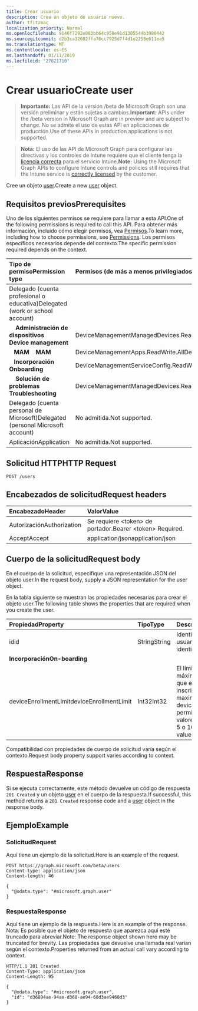 ```yaml
---
title: Crear usuario
description: Crea un objeto de usuario nuevo.
author: tfitzmac
localization_priority: Normal
ms.openlocfilehash: 9146f7292e003bb64c958e91d1305544b3980442
ms.sourcegitcommit: d2b3ca32602ffa76cc7925d7f4d1e2258e611ea5
ms.translationtype: MT
ms.contentlocale: es-ES
ms.lasthandoff: 01/11/2019
ms.locfileid: "27821710"
---
```

# <a name="create-user"></a><span data-ttu-id="232fc-103">Crear usuario</span><span class="sxs-lookup"><span data-stu-id="232fc-103">Create user</span></span>

> <span data-ttu-id="232fc-104">**Importante:** Las API de la versión /beta de Microsoft Graph son una versión preliminar y están sujetas a cambios.</span><span class="sxs-lookup"><span data-stu-id="232fc-104">**Important:** APIs under the /beta version in Microsoft Graph are in preview and are subject to change.</span></span> <span data-ttu-id="232fc-105">No se admite el uso de estas API en aplicaciones de producción.</span><span class="sxs-lookup"><span data-stu-id="232fc-105">Use of these APIs in production applications is not supported.</span></span>

> <span data-ttu-id="232fc-106">**Nota:** El uso de las API de Microsoft Graph para configurar las directivas y los controles de Intune requiere que el cliente tenga la [licencia correcta](https://go.microsoft.com/fwlink/?linkid=839381) para el servicio Intune.</span><span class="sxs-lookup"><span data-stu-id="232fc-106">**Note:** Using the Microsoft Graph APIs to configure Intune controls and policies still requires that the Intune service is [correctly licensed](https://go.microsoft.com/fwlink/?linkid=839381) by the customer.</span></span>

<span data-ttu-id="232fc-107">Cree un objeto [user](../resources/intune-shared-user.md).</span><span class="sxs-lookup"><span data-stu-id="232fc-107">Create a new [user](../resources/intune-shared-user.md) object.</span></span>

## <a name="prerequisites"></a><span data-ttu-id="232fc-108">Requisitos previos</span><span class="sxs-lookup"><span data-stu-id="232fc-108">Prerequisites</span></span>

<span data-ttu-id="232fc-109">Uno de los siguientes permisos se requiere para llamar a esta API.</span><span class="sxs-lookup"><span data-stu-id="232fc-109">One of the following permissions is required to call this API.</span></span> <span data-ttu-id="232fc-110">Para obtener más información, incluido cómo elegir permisos, vea [Permisos](/graph/permissions-reference).</span><span class="sxs-lookup"><span data-stu-id="232fc-110">To learn more, including how to choose permissions, see [Permissions](/graph/permissions-reference).</span></span>  <span data-ttu-id="232fc-111">Los permisos específicos necesarios depende del contexto.</span><span class="sxs-lookup"><span data-stu-id="232fc-111">The specific permission required depends on the context.</span></span>

|<span data-ttu-id="232fc-112">Tipo de permiso</span><span class="sxs-lookup"><span data-stu-id="232fc-112">Permission type</span></span>|<span data-ttu-id="232fc-113">Permisos (de más a menos privilegiados)</span><span class="sxs-lookup"><span data-stu-id="232fc-113">Permissions (from most to least privileged)</span></span>|
|:---|:---|
|<span data-ttu-id="232fc-114">Delegado (cuenta profesional o educativa)</span><span class="sxs-lookup"><span data-stu-id="232fc-114">Delegated (work or school account)</span></span>||
| <span data-ttu-id="232fc-115">&nbsp; &nbsp; **Administración de dispositivos**</span><span class="sxs-lookup"><span data-stu-id="232fc-115">&nbsp; &nbsp; **Device management**</span></span> | <span data-ttu-id="232fc-116">DeviceManagementManagedDevices.ReadWrite.All</span><span class="sxs-lookup"><span data-stu-id="232fc-116">DeviceManagementManagedDevices.ReadWrite.All</span></span>|
| <span data-ttu-id="232fc-117">&nbsp;&nbsp; **MAM**</span><span class="sxs-lookup"><span data-stu-id="232fc-117">&nbsp; &nbsp; **MAM**</span></span> | <span data-ttu-id="232fc-118">DeviceManagementApps.ReadWrite.All</span><span class="sxs-lookup"><span data-stu-id="232fc-118">DeviceManagementApps.ReadWrite.All</span></span>|
| <span data-ttu-id="232fc-119">&nbsp;&nbsp; **Incorporación**</span><span class="sxs-lookup"><span data-stu-id="232fc-119">&nbsp; &nbsp; **Onboarding**</span></span> | <span data-ttu-id="232fc-120">DeviceManagementServiceConfig.ReadWrite.All</span><span class="sxs-lookup"><span data-stu-id="232fc-120">DeviceManagementServiceConfig.ReadWrite.All</span></span>|
| <span data-ttu-id="232fc-121">&nbsp; &nbsp; **Solución de problemas**</span><span class="sxs-lookup"><span data-stu-id="232fc-121">&nbsp; &nbsp; **Troubleshooting**</span></span> | <span data-ttu-id="232fc-122">DeviceManagementManagedDevices.ReadWrite.All</span><span class="sxs-lookup"><span data-stu-id="232fc-122">DeviceManagementManagedDevices.ReadWrite.All</span></span>|
|<span data-ttu-id="232fc-123">Delegado (cuenta personal de Microsoft)</span><span class="sxs-lookup"><span data-stu-id="232fc-123">Delegated (personal Microsoft account)</span></span>|<span data-ttu-id="232fc-124">No admitida.</span><span class="sxs-lookup"><span data-stu-id="232fc-124">Not supported.</span></span>|
|<span data-ttu-id="232fc-125">Aplicación</span><span class="sxs-lookup"><span data-stu-id="232fc-125">Application</span></span>|<span data-ttu-id="232fc-126">No admitida.</span><span class="sxs-lookup"><span data-stu-id="232fc-126">Not supported.</span></span>|

## <a name="http-request"></a><span data-ttu-id="232fc-127">Solicitud HTTP</span><span class="sxs-lookup"><span data-stu-id="232fc-127">HTTP Request</span></span>

<!-- {
  "blockType": "ignored"
}
-->
``` http
POST /users
```

## <a name="request-headers"></a><span data-ttu-id="232fc-128">Encabezados de solicitud</span><span class="sxs-lookup"><span data-stu-id="232fc-128">Request headers</span></span>

|<span data-ttu-id="232fc-129">Encabezado</span><span class="sxs-lookup"><span data-stu-id="232fc-129">Header</span></span>|<span data-ttu-id="232fc-130">Valor</span><span class="sxs-lookup"><span data-stu-id="232fc-130">Value</span></span>|
|:---|:---|
|<span data-ttu-id="232fc-131">Autorización</span><span class="sxs-lookup"><span data-stu-id="232fc-131">Authorization</span></span>|<span data-ttu-id="232fc-132">Se requiere &lt;token&gt; de portador.</span><span class="sxs-lookup"><span data-stu-id="232fc-132">Bearer &lt;token&gt; Required.</span></span>|
|<span data-ttu-id="232fc-133">Accept</span><span class="sxs-lookup"><span data-stu-id="232fc-133">Accept</span></span>|<span data-ttu-id="232fc-134">application/json</span><span class="sxs-lookup"><span data-stu-id="232fc-134">application/json</span></span>|

## <a name="request-body"></a><span data-ttu-id="232fc-135">Cuerpo de la solicitud</span><span class="sxs-lookup"><span data-stu-id="232fc-135">Request body</span></span>

<span data-ttu-id="232fc-136">En el cuerpo de la solicitud, especifique una representación JSON del objeto user.</span><span class="sxs-lookup"><span data-stu-id="232fc-136">In the request body, supply a JSON representation for the user object.</span></span>

<span data-ttu-id="232fc-137">En la tabla siguiente se muestran las propiedades necesarias para crear el objeto user.</span><span class="sxs-lookup"><span data-stu-id="232fc-137">The following table shows the properties that are required when you create the user.</span></span>

|<span data-ttu-id="232fc-138">Propiedad</span><span class="sxs-lookup"><span data-stu-id="232fc-138">Property</span></span>|<span data-ttu-id="232fc-139">Tipo</span><span class="sxs-lookup"><span data-stu-id="232fc-139">Type</span></span>|<span data-ttu-id="232fc-140">Descripción</span><span class="sxs-lookup"><span data-stu-id="232fc-140">Description</span></span>|
|:---|:---|:---|
|<span data-ttu-id="232fc-141">id</span><span class="sxs-lookup"><span data-stu-id="232fc-141">id</span></span>|<span data-ttu-id="232fc-142">String</span><span class="sxs-lookup"><span data-stu-id="232fc-142">String</span></span>|<span data-ttu-id="232fc-143">Identificador único del usuario.</span><span class="sxs-lookup"><span data-stu-id="232fc-143">Unique identifier of the user.</span></span>|
|<span data-ttu-id="232fc-144">**Incorporación**</span><span class="sxs-lookup"><span data-stu-id="232fc-144">**On-boarding**</span></span>||
|<span data-ttu-id="232fc-145">deviceEnrollmentLimit</span><span class="sxs-lookup"><span data-stu-id="232fc-145">deviceEnrollmentLimit</span></span>|<span data-ttu-id="232fc-146">Int32</span><span class="sxs-lookup"><span data-stu-id="232fc-146">Int32</span></span>|<span data-ttu-id="232fc-147">El límite del número máximo de dispositivos que el usuario puede inscribir.</span><span class="sxs-lookup"><span data-stu-id="232fc-147">The limit on the maximum number of devices that the user is permitted to enroll.</span></span> <span data-ttu-id="232fc-148">Los valores permitidos son 5 o 1000.</span><span class="sxs-lookup"><span data-stu-id="232fc-148">Allowed values are 5 or 1000.</span></span>|

<span data-ttu-id="232fc-149">Compatibilidad con propiedades de cuerpo de solicitud varía según el contexto.</span><span class="sxs-lookup"><span data-stu-id="232fc-149">Request body property support varies according to context.</span></span>

## <a name="response"></a><span data-ttu-id="232fc-150">Respuesta</span><span class="sxs-lookup"><span data-stu-id="232fc-150">Response</span></span>

<span data-ttu-id="232fc-151">Si se ejecuta correctamente, este método devuelve un código de respuesta `201 Created` y un objeto [user](../resources/intune-shared-user.md) en el cuerpo de la respuesta.</span><span class="sxs-lookup"><span data-stu-id="232fc-151">If successful, this method returns a `201 Created` response code and a [user](../resources/intune-shared-user.md) object in the response body.</span></span>

## <a name="example"></a><span data-ttu-id="232fc-152">Ejemplo</span><span class="sxs-lookup"><span data-stu-id="232fc-152">Example</span></span>

### <a name="request"></a><span data-ttu-id="232fc-153">Solicitud</span><span class="sxs-lookup"><span data-stu-id="232fc-153">Request</span></span>

<span data-ttu-id="232fc-154">Aquí tiene un ejemplo de la solicitud.</span><span class="sxs-lookup"><span data-stu-id="232fc-154">Here is an example of the request.</span></span>

``` http
POST https://graph.microsoft.com/beta/users
Content-type: application/json
Content-length: 46

{
  "@odata.type": "#microsoft.graph.user"
}
```

### <a name="response"></a><span data-ttu-id="232fc-155">Respuesta</span><span class="sxs-lookup"><span data-stu-id="232fc-155">Response</span></span>

<span data-ttu-id="232fc-156">Aquí tiene un ejemplo de la respuesta.</span><span class="sxs-lookup"><span data-stu-id="232fc-156">Here is an example of the response.</span></span> <span data-ttu-id="232fc-157">Nota: Es posible que el objeto de respuesta que aparezca aquí esté truncado para abreviar.</span><span class="sxs-lookup"><span data-stu-id="232fc-157">Note: The response object shown here may be truncated for brevity.</span></span> <span data-ttu-id="232fc-158">Las propiedades que devuelve una llamada real varían según el contexto.</span><span class="sxs-lookup"><span data-stu-id="232fc-158">Properties returned from an actual call vary according to context.</span></span>

``` http
HTTP/1.1 201 Created
Content-Type: application/json
Content-Length: 95

{
  "@odata.type": "#microsoft.graph.user",
  "id": "d36894ae-94ae-d368-ae94-68d3ae9468d3"
}
```



